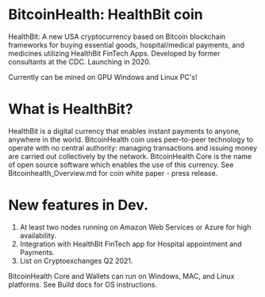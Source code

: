 # BitcoinHealth: HealthBit coin
HealthBit: A new USA cryptocurrency based on Bitcoin blockchain frameworks for buying essential goods, hospital/medical payments, and medicines utilizing HealthBit FinTech Apps.  Developed by former consultants at the CDC.
Launching in 2020.

Currently can be mined on GPU Windows and Linux PC's!

# What is HealthBit?

HealthBit is a digital currency that enables instant payments to anyone, anywhere in the world. BitcoinHealth coin uses peer-to-peer technology to operate with no central authority: managing transactions and issuing money are carried out collectively by the network. BitcoinHealth Core is the name of open source software which enables the use of this currency.
See Bitcoinhealth_Overview.md for coin white paper - press release.



# New features in Dev.

1.  At least two nodes running on Amazon Web Services or Azure for high availability.
2.  Integration with HealthBit FinTech app for Hospital appointment and Payments. 
3.  List on Cryptoexchanges Q2 2021.

BitcoinHealth Core and Wallets can run on Windows, MAC, and Linux platforms. See Build docs for OS instructions.  

